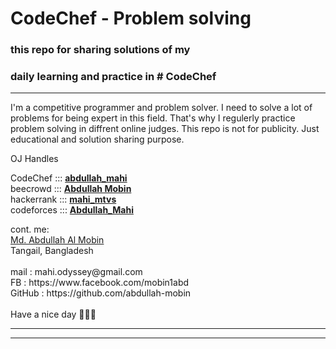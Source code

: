 # CodeChef - Problem solving

### this repo for sharing solutions of my 
### daily learning and practice in # CodeChef


<hr/>

<p> I'm a competitive programmer and problem solver. I need to solve a lot of problems for being expert in this field. That's why I regulerly practice problem solving in diffrent online judges. This repo is not for publicity. Just educational and solution sharing purpose. <p/>




<P>OJ Handles<br/>

CodeChef   :::  <a href="https://www.codechef.com/users/abdullah_mahi"> **abdullah_mahi** </a><br/>
beecrowd   :::  <a href="https://www.beecrowd.com.br/judge/en/profile/726667"> **Abdullah Mobin** </a><br/>
hackerrank :::  <a href="https://www.hackerrank.com/mahi_mtvs"> **mahi_mtvs** </a><br/>
codeforces :::  <a href="https://codeforces.com/profile/Abdullah_Mahi"> **Abdullah_Mahi** </a><br/>
<p/>

<p> 
cont. me:<br/>
<a href="https://sites.google.com/view/abdullah-al-mobin/home"> Md. Abdullah Al Mobin </a><br/>
Tangail, Bangladesh<br/><br/>
mail    :  mahi.odyssey@gmail.com <br/>
FB      :  https://www.facebook.com/mobin1abd <br/>
GitHub  :  https://github.com/abdullah-mobin
<br/> <br/>
Have a nice day 💙💙💙
<p/>
<hr/><hr/>

